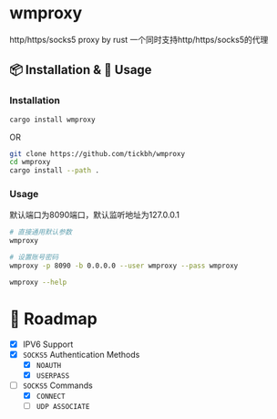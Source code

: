 # wmproxy
http/https/socks5 proxy by rust
一个同时支持http/https/socks5的代理


## 📦 Installation & 🏃 Usage

### Installation

```bash
cargo install wmproxy
```

OR

```bash
git clone https://github.com/tickbh/wmproxy
cd wmproxy
cargo install --path .
```

### Usage
默认端口为8090端口，默认监听地址为127.0.0.1
```bash
# 直接通用默认参数
wmproxy

# 设置账号密码
wmproxy -p 8090 -b 0.0.0.0 --user wmproxy --pass wmproxy

wmproxy --help
```



# 🚥 Roadmap

- [x] IPV6 Support
- [x] `SOCKS5` Authentication Methods
  - [x] `NOAUTH`
  - [x] `USERPASS`
- [ ] `SOCKS5` Commands
  - [x] `CONNECT`
  - [ ] `UDP ASSOCIATE`